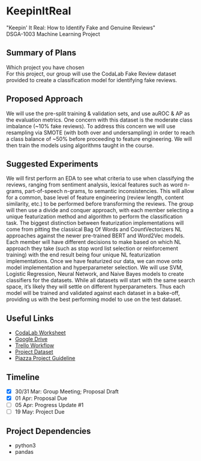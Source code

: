 # KeepinItReal
"Keepin' It Real: How to Identify Fake and Genuine Reviews"  
DSGA-1003 Machine Learning Project
## Summary of Plans
Which project you have chosen  
For this project, our group will use the CodaLab Fake Review dataset provided to
create a classification model for identifying fake reviews.
## Proposed Approach
We will use the pre-split training & validation sets, and use auROC & AP as the evaluation metrics. One concern with this dataset is the moderate class imbalance (~10% fake reviews). To address this concern we will use resampling via SMOTE (with both over and undersampling) in order to reach a class balance of ~50% before proceeding to feature engineering. We will then train the models using algorithms taught in the course.
## Suggested Experiments
We will first perform an EDA to see what criteria to use when classifying the reviews, ranging from sentiment analysis, lexical features such as word n-grams, part-of-speech n-grams, to semantic inconsistencies. This will allow for a common, base level of feature engineering (review length, content similarity, etc.) to be performed before transforming the reviews. The group will then use a divide and conquer approach, with each member selecting a unique featurization method and algorithm to perform the classification task. The biggest distinction between featurization implementations will come from pitting the classical Bag Of Words and CountVectorizers NL approaches against the newer pre-trained BERT and Word2Vec models. Each member will have different decisions to make based on which NL approach they take (such as stop word list selection or reinforcement training) with the end result being four unique NL featurization implementations. Once we have featurized our data, we can move onto model implementation and hyperparameter selection. We will use SVM, Logistic Regression, Neural Network, and Naive Bayes models to create classifiers for the datasets. While all datasets will start with the same search space, it’s likely they will settle on different hyperparameters. Thus each model will be trained and validated against each dataset in a bake-off, providing us with the best performing model to use on the test dataset.
## Useful Links
* [CodaLab Worksheet](https://worksheets.codalab.org/worksheets/0xbf3610354e014dc0a425cc5f49379262)
* [Google Drive](https://drive.google.com/drive/u/2/folders/1JXFNYpMoxMTjDL9esgtu1YDADvtinGdn)
* [Trello Workflow](https://trello.com/b/62i8ABdb/workflow)
* [Project Dataset](https://worksheets.codalab.org/worksheets/0x33171fbfe67049fd9b0d61962c1d05ff)
* [Piazza Project Guideline](https://piazza.com/class/k5cm3iggktn1od?cid=516)
## Timeline
- [x] 30/31 Mar: Group Meeting; Proposal Draft
- [x] 01 Apr: Proposal Due
- [ ] 05 Apr: Progress Update #1
- [ ] 19 May: Project Due
## Project Dependencies
* python3
* pandas
